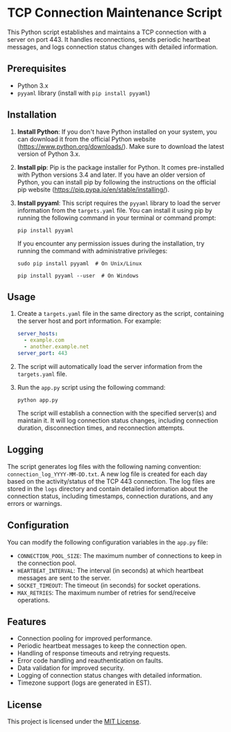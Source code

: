 # TCP Connection Maintenance Script

This Python script establishes and maintains a TCP connection with a server on port 443. It handles reconnections, sends periodic heartbeat messages, and logs connection status changes with detailed information.

## Prerequisites

- Python 3.x
- `pyyaml` library (install with `pip install pyyaml`)

## Installation

1. **Install Python**: If you don't have Python installed on your system, you can download it from the official Python website (https://www.python.org/downloads/). Make sure to download the latest version of Python 3.x.

2. **Install pip**: Pip is the package installer for Python. It comes pre-installed with Python versions 3.4 and later. If you have an older version of Python, you can install pip by following the instructions on the official pip website (https://pip.pypa.io/en/stable/installing/).

3. **Install pyyaml**: This script requires the `pyyaml` library to load the server information from the `targets.yaml` file. You can install it using pip by running the following command in your terminal or command prompt:

   ```
   pip install pyyaml
   ```

   If you encounter any permission issues during the installation, try running the command with administrative privileges:

   ```
   sudo pip install pyyaml  # On Unix/Linux
   ```

   ```
   pip install pyyaml --user  # On Windows
   ```

## Usage

1. Create a `targets.yaml` file in the same directory as the script, containing the server host and port information. For example:

   ```yaml
   server_hosts:
     - example.com
     - another.example.net
   server_port: 443
   ```

2. The script will automatically load the server information from the `targets.yaml` file.

3. Run the `app.py` script using the following command:

   ```
   python app.py
   ```

   The script will establish a connection with the specified server(s) and maintain it. It will log connection status changes, including connection duration, disconnection times, and reconnection attempts.

## Logging

The script generates log files with the following naming convention: `connection_log_YYYY-MM-DD.txt`. A new log file is created for each day based on the activity/status of the TCP 443 connection. The log files are stored in the `logs` directory and contain detailed information about the connection status, including timestamps, connection durations, and any errors or warnings.

## Configuration

You can modify the following configuration variables in the `app.py` file:

- `CONNECTION_POOL_SIZE`: The maximum number of connections to keep in the connection pool.
- `HEARTBEAT_INTERVAL`: The interval (in seconds) at which heartbeat messages are sent to the server.
- `SOCKET_TIMEOUT`: The timeout (in seconds) for socket operations.
- `MAX_RETRIES`: The maximum number of retries for send/receive operations.

## Features

- Connection pooling for improved performance.
- Periodic heartbeat messages to keep the connection open.
- Handling of response timeouts and retrying requests.
- Error code handling and reauthentication on faults.
- Data validation for improved security.
- Logging of connection status changes with detailed information.
- Timezone support (logs are generated in EST).

## License

This project is licensed under the [MIT License](LICENSE).
